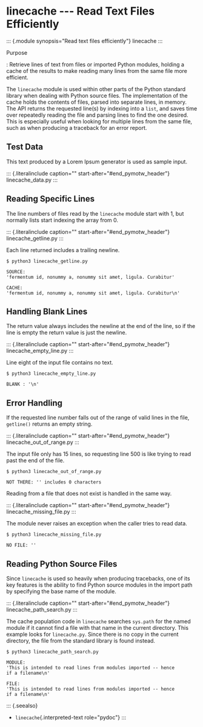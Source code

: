 # linecache \-\-- Read Text Files Efficiently

::: {.module synopsis="Read text files efficiently"} linecache :::

Purpose

: Retrieve lines of text from files or imported Python modules, holding a cache of the results to make reading many lines from the same file more efficient.

The `linecache` module is used within other parts of the Python standard library when dealing with Python source files. The implementation of the cache holds the contents of files, parsed into separate lines, in memory. The API returns the requested line(s) by indexing into a `list`, and saves time over repeatedly reading the file and parsing lines to find the one desired. This is especially useful when looking for multiple lines from the same file, such as when producing a traceback for an error report.

## Test Data

This text produced by a Lorem Ipsum generator is used as sample input.

::: {.literalinclude caption="" start-after="#end_pymotw_header"} linecache_data.py :::

## Reading Specific Lines

The line numbers of files read by the `linecache` module start with 1, but normally lists start indexing the array from 0.

::: {.literalinclude caption="" start-after="#end_pymotw_header"} linecache_getline.py :::

Each line returned includes a trailing newline.

```{.sourceCode .none}
$ python3 linecache_getline.py

SOURCE:
'fermentum id, nonummy a, nonummy sit amet, ligula. Curabitur'

CACHE:
'fermentum id, nonummy a, nonummy sit amet, ligula. Curabitur\n'
```

## Handling Blank Lines

The return value always includes the newline at the end of the line, so if the line is empty the return value is just the newline.

::: {.literalinclude caption="" start-after="#end_pymotw_header"} linecache_empty_line.py :::

Line eight of the input file contains no text.

```{.sourceCode .none}
$ python3 linecache_empty_line.py

BLANK : '\n'
```

## Error Handling

If the requested line number falls out of the range of valid lines in the file, `getline()` returns an empty string.

::: {.literalinclude caption="" start-after="#end_pymotw_header"} linecache_out_of_range.py :::

The input file only has 15 lines, so requesting line 500 is like trying to read past the end of the file.

```{.sourceCode .none}
$ python3 linecache_out_of_range.py

NOT THERE: '' includes 0 characters
```

Reading from a file that does not exist is handled in the same way.

::: {.literalinclude caption="" start-after="#end_pymotw_header"} linecache_missing_file.py :::

The module never raises an exception when the caller tries to read data.

```{.sourceCode .none}
$ python3 linecache_missing_file.py

NO FILE: ''
```

## Reading Python Source Files

Since `linecache` is used so heavily when producing tracebacks, one of its key features is the ability to find Python source modules in the import path by specifying the base name of the module.

::: {.literalinclude caption="" start-after="#end_pymotw_header"} linecache_path_search.py :::

The cache population code in `linecache` searches `sys.path` for the named module if it cannot find a file with that name in the current directory. This example looks for `linecache.py`. Since there is no copy in the current directory, the file from the standard library is found instead.

```{.sourceCode .none}
$ python3 linecache_path_search.py

MODULE:
'This is intended to read lines from modules imported -- hence
if a filename\n'

FILE:
'This is intended to read lines from modules imported -- hence
if a filename\n'
```

::: {.seealso}

- `linecache`{.interpreted-text role="pydoc"} :::
